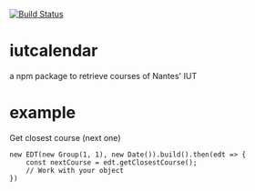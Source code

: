 [![Build Status](https://travis-ci.org/minot0r/iutcalendar.svg?branch=master)](https://travis-ci.org/minot0r/iutcalendar)

# iutcalendar
a npm package to retrieve courses of Nantes' IUT

# example

Get closest course (next one)

    new EDT(new Group(1, 1), new Date()).build().then(edt => {
        const nextCourse = edt.getClosestCourse();
        // Work with your object 
    })
